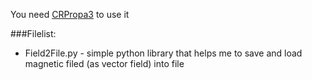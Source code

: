 You need [CRPropa3](http://crpropa.github.io) to use it

###Filelist:

- Field2File.py - simple python library that helps me to save and load magnetic filed (as vector field) into file

